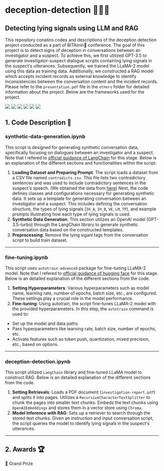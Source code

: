 # deception-detection 🕵🏽‍♂️
## Detecting lying signals using LLM and RAG
This repository conatins codes and descriptions of the deception detection project conducted as a part of BITAmin🍊 conference. The goal of this project is to detect signs of deception in conversations between an investigator and a suspect. To achieve this, we first utilized GPT-3.5 to generate investigator-suspect dialogue scripts containing lying signals in the suspect's utterances. Subsequently, we trained the LLaMA-2 model using this data as training data. Additionally, we constructed a RAG model which accepts incident records as external knowledge to identify inconsistencies between the conversation content and the incident records. Please refer to the `presentation.pdf` file in the `others` folder for detailed information about the project. Below are the frameworks used for the project. 

<div align="left">
 <img src = "https://img.shields.io/badge/LangChain-blue?style=flat-square"/>
 <img src = "https://img.shields.io/badge/SciPy-8CAAE6?style=flat-square&logo=SciPy&logoColor=white"/>
 <img src = "https://img.shields.io/badge/FFmpeg-007808?style=flat-square&logo=FFmpeg&logoColor=white"/>
 <img src = "https://img.shields.io/badge/GoogleColab-F9AB00?style=flat-square&logo=Google%20Colab&logoColor=white"/>
 <img src="https://img.shields.io/badge/NumPy-013243?style=flat-square&logo=NumPy&logoColor=white"/>
 <img src="https://img.shields.io/badge/pandas-150458?style=flat-square&logo=pandas&logoColor=white"/>
</div>

 ## 1. Code Description 📝
### synthetic-data-generation.ipynb
This script is designed for generating synthetic conversation data, specifically focusing on dialogues between an investigator and a suspect. Note that I refered to [official guidance of LangChain](https://python.langchain.com/docs/use_cases/data_generation) for this stage. Below is an explanation of the different sections and functionalities within the script:
  1. **Loading Dataset and Preparing Prompt**: The script loads a dataset from a CSV file named `contradicts.csv`. This file lists two contradictory sentences and was used to include contradictory sentences in the suspect's speech. (We obtained the data from [here](https://www.kaggle.com/datasets/athu1105/contradiction-detection?select=train.csv)) Next, the code defines classes and configurations necessary for generating synthetic data. It sets up a template for generating conversation between an investigator and a suspect. This includes defining the conversation structure, the types of lying signals (`IH_A`, `IH_B`, `VE`, `LM`, `TP`), and example prompts illustrating how each type of lying signals is used.
  2. **Synthetic Data Generation**: This section utilizes an OpenAI model (GPT-3.5-turbo) through the LangChain library to generate synthetic conversation data based on the constructed templates.
  3. **Preprocessing**: Remove the lying siganl tags from the conversation script to build train dataset. 

-----

### fine-tuning.ipynb
This script uses `autotrain-advanced` package for fine-tuning LLaMA-2 model. Note that I refered to [official guidance of hugging face](https://github.com/huggingface/autotrain-advanced?tab=readme-ov-file) for this stage. Below is an detailed explanation of the different sections from the code. 
   1. **Setting Hyperparameters**: Various hyperparameters such as model name, learning rate, number of epochs, batch size, etc., are configured. These settings play a crucial role in the model performance.
   2. **Fine-tuning**: Using autotrain, the script fine-tunes LLaMA-2 model with the provided hyperparameters. In this step, the `autotrain` command is used to:
- Set up the model and data paths
- Pass hyperparameters like learning rate, batch size, number of epochs, etc.
- Activate features such as token push, quantization, mixed precision, etc., based on options.

-----

### deception-detection.ipynb
This script utilized `LangChain` library and fine-tuned LLaMA model to construct RAG. Below is an detailed explanation of the different sections from the code.
   1. **Setting Retrievals**: Loads a PDF document (`investigation-report.pdf`) and splits it into pages. Utilizes a `RecursiveCharacterTextSplitter` to chunk the pages into smaller text chunks. Embeds the text chunks using `OpenAIEmbeddings` and stores them in a vector store using `Chroma`.
   2. **Model Inference with RAG**: Sets up a retriever to search through the stored text chunks. Given an instruction and input conversation script, the script queries the model to identify lying signals in the suspect's utterances.
-----

## 2. Awards 🏆
🥇 Grand Prize
